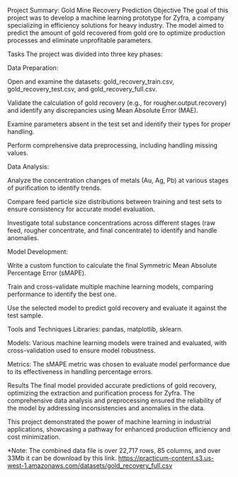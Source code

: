 Project Summary: Gold Mine Recovery Prediction
Objective
The goal of this project was to develop a machine learning prototype for Zyfra, a company specializing in efficiency solutions for heavy industry. The model aimed to predict the amount of gold recovered from gold ore to optimize production processes and eliminate unprofitable parameters.

Tasks
The project was divided into three key phases:

Data Preparation:

Open and examine the datasets: gold_recovery_train.csv, gold_recovery_test.csv, and gold_recovery_full.csv.

Validate the calculation of gold recovery (e.g., for rougher.output.recovery) and identify any discrepancies using Mean Absolute Error (MAE).

Examine parameters absent in the test set and identify their types for proper handling.

Perform comprehensive data preprocessing, including handling missing values.

Data Analysis:

Analyze the concentration changes of metals (Au, Ag, Pb) at various stages of purification to identify trends.

Compare feed particle size distributions between training and test sets to ensure consistency for accurate model evaluation.

Investigate total substance concentrations across different stages (raw feed, rougher concentrate, and final concentrate) to identify and handle anomalies.

Model Development:

Write a custom function to calculate the final Symmetric Mean Absolute Percentage Error (sMAPE).

Train and cross-validate multiple machine learning models, comparing performance to identify the best one.

Use the selected model to predict gold recovery and evaluate it against the test sample.

Tools and Techniques
Libraries: pandas, matplotlib, sklearn.

Models: Various machine learning models were trained and evaluated, with cross-validation used to ensure model robustness.

Metrics: The sMAPE metric was chosen to evaluate model performance due to its effectiveness in handling percentage errors.

Results
The final model provided accurate predictions of gold recovery, optimizing the extraction and purification process for Zyfra. The comprehensive data analysis and preprocessing ensured the reliability of the model by addressing inconsistencies and anomalies in the data.

This project demonstrated the power of machine learning in industrial applications, showcasing a pathway for enhanced production efficiency and cost minimization.


*Note: The combined data file is over 22,717 rows, 85 columns, and over 33Mb it can be download by this link. 
https://practicum-content.s3.us-west-1.amazonaws.com/datasets/gold_recovery_full.csv
